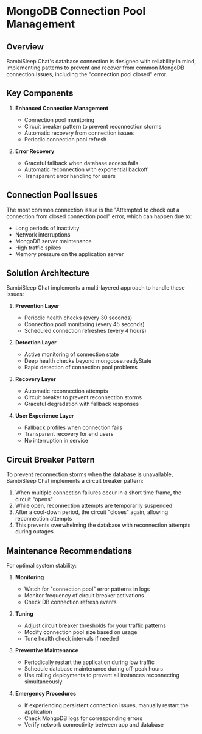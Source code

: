 # MongoDB Connection Pool Management

## Overview

BambiSleep Chat's database connection is designed with reliability in mind, implementing patterns to prevent and recover from common MongoDB connection issues, including the "connection pool closed" error.

## Key Components

1. **Enhanced Connection Management**
   - Connection pool monitoring
   - Circuit breaker pattern to prevent reconnection storms
   - Automatic recovery from connection issues
   - Periodic connection pool refresh

2. **Error Recovery**
   - Graceful fallback when database access fails
   - Automatic reconnection with exponential backoff
   - Transparent error handling for users

## Connection Pool Issues

The most common connection issue is the "Attempted to check out a connection from closed connection pool" error, which can happen due to:

- Long periods of inactivity
- Network interruptions
- MongoDB server maintenance
- High traffic spikes
- Memory pressure on the application server

## Solution Architecture

BambiSleep Chat implements a multi-layered approach to handle these issues:

1. **Prevention Layer**
   - Periodic health checks (every 30 seconds)
   - Connection pool monitoring (every 45 seconds)
   - Scheduled connection refreshes (every 4 hours)

2. **Detection Layer**
   - Active monitoring of connection state
   - Deep health checks beyond mongoose.readyState
   - Rapid detection of connection pool problems

3. **Recovery Layer**
   - Automatic reconnection attempts
   - Circuit breaker to prevent reconnection storms
   - Graceful degradation with fallback responses

4. **User Experience Layer**
   - Fallback profiles when connection fails
   - Transparent recovery for end users
   - No interruption in service

## Circuit Breaker Pattern

To prevent reconnection storms when the database is unavailable, BambiSleep Chat implements a circuit breaker pattern:

1. When multiple connection failures occur in a short time frame, the circuit "opens"
2. While open, reconnection attempts are temporarily suspended
3. After a cool-down period, the circuit "closes" again, allowing reconnection attempts
4. This prevents overwhelming the database with reconnection attempts during outages

## Maintenance Recommendations

For optimal system stability:

1. **Monitoring**
   - Watch for "connection pool" error patterns in logs
   - Monitor frequency of circuit breaker activations
   - Check DB connection refresh events 

2. **Tuning**
   - Adjust circuit breaker thresholds for your traffic patterns
   - Modify connection pool size based on usage
   - Tune health check intervals if needed

3. **Preventive Maintenance**
   - Periodically restart the application during low traffic
   - Schedule database maintenance during off-peak hours
   - Use rolling deployments to prevent all instances reconnecting simultaneously

4. **Emergency Procedures**
   - If experiencing persistent connection issues, manually restart the application
   - Check MongoDB logs for corresponding errors
   - Verify network connectivity between app and database
